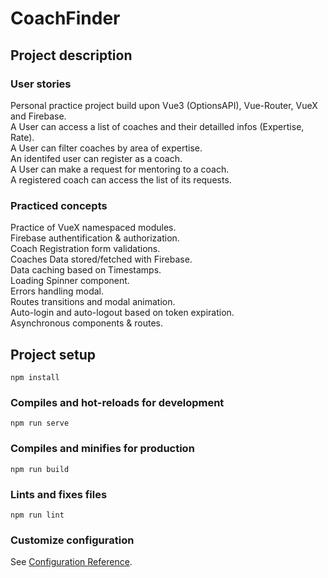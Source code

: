 # CoachFinder

## Project description

### User stories

Personal practice project build upon Vue3 (OptionsAPI), Vue-Router, VueX and Firebase. </br>
A User can access a list of coaches and their detailled infos (Expertise, Rate). </br>
A User can filter coaches by area of expertise. </br>
An identifed user can register as a coach. </br>
A User can make a request for mentoring to a coach. </br>
A registered coach can access the list of its requests. </br>

### Practiced concepts

Practice of VueX namespaced modules. </br>
Firebase authentification & authorization. </br>
Coach Registration form validations. </br>
Coaches Data stored/fetched with Firebase. </br>
Data caching based on Timestamps. </br>
Loading Spinner component. </br>
Errors handling modal. </br>
Routes transitions and modal animation. </br>
Auto-login and auto-logout based on token expiration. </br>
Asynchronous components & routes. </br>

## Project setup

```
npm install
```

### Compiles and hot-reloads for development

```
npm run serve
```

### Compiles and minifies for production

```
npm run build
```

### Lints and fixes files

```
npm run lint
```

### Customize configuration

See [Configuration Reference](https://cli.vuejs.org/config/).
